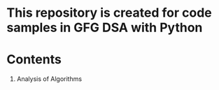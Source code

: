# This repository is created for code samples in GFG DSA with Python

# Contents

1. Analysis of Algorithms